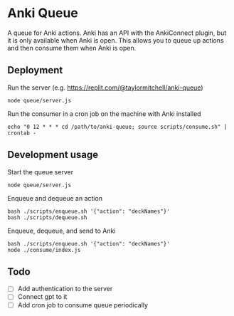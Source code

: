 # Anki Queue

A queue for Anki actions. Anki has an API with the AnkiConnect plugin, but it is only available when Anki is open.
This allows you to queue up actions and then consume them when Anki is open.

## Deployment

Run the server (e.g. https://replit.com/@taylormitchell/anki-queue)

```
node queue/server.js
```

Run the consumer in a cron job on the machine with Anki installed

```
echo "0 12 * * * cd /path/to/anki-queue; source scripts/consume.sh" | crontab -
```

## Development usage

Start the queue server

```
node queue/server.js
```

Enqueue and dequeue an action

```
bash ./scripts/enqueue.sh '{"action": "deckNames"}'
bash ./scripts/dequeue.sh
```

Enqueue, dequeue, and send to Anki

```
bash ./scripts/enqueue.sh '{"action": "deckNames"}'
node ./consume/index.js
```

## Todo

- [ ] Add authentication to the server
- [ ] Connect gpt to it
- [ ] Add cron job to consume queue periodically
